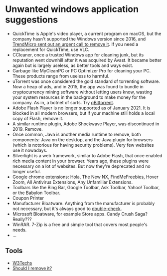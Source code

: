 # Unwanted windows application suggestions

* QuickTime is Apple's video player, a current program on macOS, but the company hasn't supported the Windows version since 2016, and [TrendMicro sent out an urgent call to remove it](https://news.trendmicro.com/2016/04/14/urgent-call-to-action-uninstall-quicktime-for-windows-today/). If you need a replacement for QuickTime, use VLC.
* CCleaner, once a trusted Windows app for cleaning junk, but its reputation went downhill after it was acquired by Avast. It became better again but is largely useless, as better tools and ways exist.  
* Garbage like MyCleanPC or PC Optimizer Pro for cleaning your PC. These products range from useless to harmful.
* uTorrent was once considered the gold standard of torrenting software. Now a heap of ads, and in 2015, the app was found to bundle in cryptocurrency mining software without letting users know, wasting your system resources in the background to make money for the company. As in, a botnet of sorts. Try [qBittorrent](https://www.qbittorrent.org/).
* Adobe Flash Player is no longer supported as of January 2021. It is blocked in all modern browsers, but if your machine still holds a local copy of Flash, remove it.
* A similar runtime plugin, Adobe Shockwave Player, was discontinued in 2019. Remove.
* Once common, Java is another media runtime to remove, both components: Java on the desktop, and the Java plugin for browsers (which is notorious for having security problems). Very few websites use it nowadays.
* Silverlight is a web framework, similar to Adobe Flash, that once enabled rich media content in your browser. Years ago, these plugins were necessary on a lot of websites. But now they're deprecated and no longer useful.
* Google chrome extensions: Hola, The New NX, FindMeFreebies, Hover Zoom, All Antivirus Extensions, Any Unfamiliar Extensions.
* Toolbars like the Bing Bar, Google Toolbar, Ask Toolbar, Yahoo! Toolbar, or the Babylon Toolbar.
* Coupon Printer
* Manufacturer Bloatware. Anything from the manufacturer is probably not necessary, but it's always good to [double-check](https://www.shouldiremoveit.com/).
* Microsoft Bloatware, for example Store apps. Candy Crush Saga? Really???
* WinRAR. 7-Zip is a free and simple tool that covers most people's needs.
* ...

## Tools

* [W3Techs](https://w3techs.com/technologies)
* [Should I remove it?](https://www.shouldiremoveit.com/)